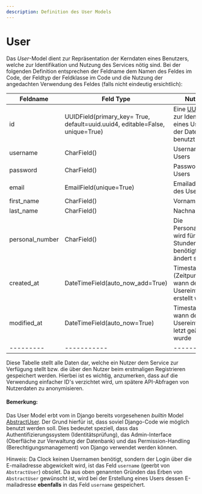 ```yaml
---
description: Definition des User Models
---
```


# User

Das *User*-Model dient zur Repräsentation der Kerndaten eines Benutzers, welche zur Identifikation und Nutzung des
Services nötig sind. Bei der folgenden Definition entsprechen der Feldname dem Namen des Feldes im Code, der Feldtyp
der Feldklasse im Code und die Nutzung der angedachten Verwendung des Feldes (falls nicht eindeutig ersichtlich):

|Feldname | Feld Type | Nutzung|
|---------|-----------|--------|
| id      | UUIDField(primary_key= True, default=uuid.uuid4, editable=False, unique=True) | Eine [UUID](https://de.wikipedia.org/wiki/Universally_Unique_Identifier) wird zur Identifikation eines Users in der Datenbank benutzt|
| username| CharField()| Username des Users |
| password| CharField()| Passwort des Users |
| email   | EmailField(unique=True) | Emailadresse des Users |
| first_name | CharField() | Vorname |
| last_name | CharField()  | Nachname |
| personal_number | CharField() | Die Personalnummer wird für den Stundenzettel benötigt und ändert sich **nie** |
| created_at| DateTimeField(auto_now_add=True)| Timestamp (Zeitpunkt), wann der Usereintrag erstellt wurde |
| modified_at| DateTimeField(auto_now=True)| Timestamp, wann der Usereintrag zu letzt geändert wurde |
|---------|-----------|--------|


Diese Tabelle stellt alle Daten dar, welche ein Nutzer dem Service zur Verfügung stellt bzw. die über den Nutzer
beim erstmaligen Registrieren gespeichert werden. Hierbei ist es wichtig, anzumerken, dass auf die Verwendung einfacher ID's
verzichtet wird, um spätere API-Abfragen von Nutzerdaten zu anonymisieren.

#### Bemerkung:

Das User Model erbt vom in Django bereits vorgesehenen *builtin* Model [AbstractUser](https://github.com/django/django/blob/master/django/contrib/auth/models.py#L289).
Der Grund hierfür ist, dass soviel Django-Code wie möglich benutzt werden soll. Dies bedeutet speziell, dass das Authentifizierungssystem (Identitätsprüfung), das Admin-Interface (Oberfläche zur Verwaltung der Datenbank) und das Permission-Handling (Berechtigungsmanagement) von Django verwendet werden können.

Hinweis: Da Clock keinen Usernamen benötigt, sondern der Login über die E-mailadresse abgewickelt wird, ist das
Feld `username` (geerbt von `AbstractUser`) obsolet. Da aus oben genannten Gründen das Erben von `AbstractUser`
gewünscht ist, wird bei der Erstellung eines Users dessen E-mailadresse **ebenfalls** in das Feld `username` gespeichert.
